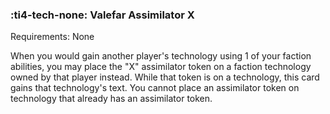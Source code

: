 ### :ti4-tech-none: **Valefar Assimilator X**

Requirements: None

When you would gain another player's technology using 1 of your faction abilities, you may place the "X" assimilator token on a faction technology owned by that player instead.
While that token is on a technology, this card gains that technology's text.
You cannot place an assimilator token on technology that already has an assimilator token.
